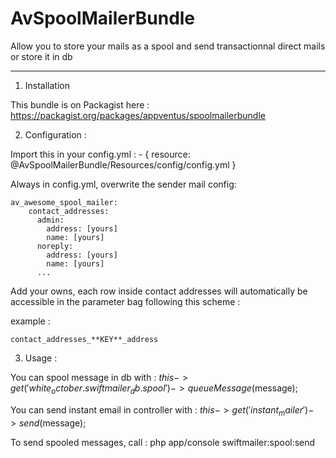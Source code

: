 AvSpoolMailerBundle
===================

Allow you to store your mails as a spool and send transactionnal direct mails or store it in db

-------------------
1) Installation

This bundle is on Packagist here :
    https://packagist.org/packages/appventus/spoolmailerbundle

2) Configuration :

Import this in your config.yml :
    - { resource: @AvSpoolMailerBundle/Resources/config/config.yml }

Always in config.yml, overwrite the sender mail config:

    av_awesome_spool_mailer:
        contact_addresses:
          admin:
            address: [yours]
            name: [yours]
          noreply:
            address: [yours]
            name: [yours]
          ...

Add your owns, each row inside contact addresses will automatically be accessible in the parameter bag following this scheme :

example :

    contact_addresses_**KEY**_address


3) Usage :

You can spool message in db with :
    $this->get('white_october.swiftmailer_db.spool')->queueMessage($message);

You can send instant email in controller with :
    $this->get('instant_mailer')->send($message);

To send spooled messages, call :
    php app/console swiftmailer:spool:send



